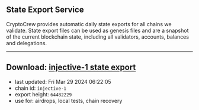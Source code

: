 ## State Export Service
CryptoCrew provides automatic daily state exports for all chains we validate. State export files can be used as genesis files and are a snapshot of the current blockchain state, including all validators, accounts, balances and delegations.

---
**Download: [injective-1 state export](https://dl-eu2.ccvalidators.com/SERVICE/injective/injective-1_export_64482229.json)**
---

- last updated: Fri Mar 29 2024 06:22:05
- chain id: `injective-1`
- export height: `64482229`
- use for: airdrops, local tests, chain recovery
